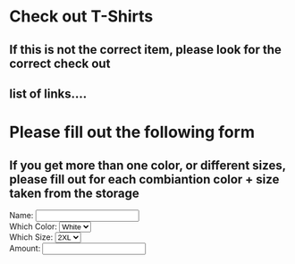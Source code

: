 <html>
    <head>
           <h1> Check out T-Shirts</h1>
           <h2> If this is not the correct item, please look for the correct check out </h2>
        <h2> list of links.... </h2>
    </head>
    <body>
        <h1> Please fill out the following form </h1>
        <h2>If you get more than one color, or different sizes, please fill out for each combiantion color + size taken from the storage </h2>
        <form>
            <label for="name"> Name:</label>
            <input type="text" id="name" name="name">
            <br>
            <label for="Colors"> Which Color:</label>
            <select id="colors" name="colors">
            <option value="White">White</option>
            <option value="Black">Black</option>
            </select>
            <br>
            <label for="sizes"> Which Size:</label>
            <select id="sizes" name="Sizes">
            <option value="2XL">2XL</option>
            <option value="XL">XL</option>
            <option value="M">M</option>
            <option value="S">S</option>
            </select>
            <br>
            <label for="Amount"> Amount:</label>
            <input type="text" id="Amount" name="Amount">
        </form>
    </body>
</html>
